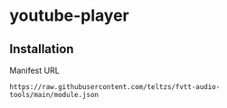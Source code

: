 # youtube-player

## Installation

Manifest URL

```
https://raw.githubusercontent.com/teltzs/fvtt-audio-tools/main/module.json
```
